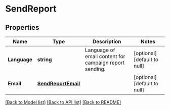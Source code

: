 # SendReport

## Properties
Name | Type | Description | Notes
------------ | ------------- | ------------- | -------------
**Language** | **string** | Language of email content for campaign report sending. | [optional] [default to null]
**Email** | [**SendReportEmail**](SendReportEmail.md) |  | [optional] [default to null]

[[Back to Model list]](../README.md#documentation-for-models) [[Back to API list]](../README.md#documentation-for-api-endpoints) [[Back to README]](../README.md)


